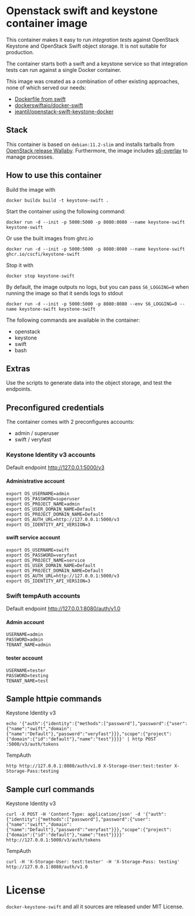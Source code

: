 # Openstack swift and keystone container image

This container makes it easy to run *integration tests* against OpenStack Keystone and OpenStack Swift object storage.
It is not suitable for production. 

The container starts both a swift and a keystone service so that integration
tests can run against a single Docker container.

This image was created as a combination of other existing approaches, none of which served our needs:
- [Dockerfile from swift](https://github.com/openstack/swift)
- [dockerswiftaio/docker-swift](https://github.com/NVIDIA/docker-swift)
- [jeantil/openstack-swift-keystone-docker](https://github.com/jeantil/openstack-swift-keystone-docker)

## Stack
This container is based on `debian:11.2-slim` and installs tarballs from
[OpenStack release Wallaby](https://docs.openstack.org/wallaby/install/).
Furthermore, the image includes [s6-overlay](https://github.com/just-containers/s6-overlay)
to manage processes.

## How to use this container
Build the image with

    docker buildx build -t keystone-swift .

Start the container using the following command:

    docker run -d --init -p 5000:5000 -p 8080:8080 --name keystone-swift keystone-swift

Or use the built images from ghrc.io

    docker run -d --init -p 5000:5000 -p 8080:8080 --name keystone-swift ghcr.io/cscfi/keystone-swift

Stop it with

    docker stop keystone-swift

By default, the image outputs no logs, but you can pass `S6_LOGGING=0` when running the image so that it sends logs to stdout

    docker run -d --init -p 5000:5000 -p 8080:8080 --env S6_LOGGING=0 --name keystone-swift keystone-swift


The following commands are available in the container:
- openstack
- keystone
- swift
- bash

## Extras
Use the scripts to generate data into the object storage, and test the endpoints.

## Preconfigured credentials
The container comes with 2 preconfigures accounts:
- admin / superuser
- swift / veryfast

### Keystone Identity v3 accounts 
Default endpoint http://127.0.0.1:5000/v3

#### Administrative account

    export OS_USERNAME=admin
    export OS_PASSWORD=superuser
    export OS_PROJECT_NAME=admin
    export OS_USER_DOMAIN_NAME=Default
    export OS_PROJECT_DOMAIN_NAME=Default
    export OS_AUTH_URL=http://127.0.0.1:5000/v3
    export OS_IDENTITY_API_VERSION=3

#### swift service account

    export OS_USERNAME=swift
    export OS_PASSWORD=veryfast
    export OS_PROJECT_NAME=service
    export OS_USER_DOMAIN_NAME=Default
    export OS_PROJECT_DOMAIN_NAME=Default
    export OS_AUTH_URL=http://127.0.0.1:5000/v3
    export OS_IDENTITY_API_VERSION=3

### Swift tempAuth accounts

Default endpoint http://127.0.0.1:8080/auth/v1.0

#### Admin account

    USERNAME=admin
    PASSWORD=admin
    TENANT_NAME=admin

#### tester account

    USERNAME=tester
    PASSWORD=testing
    TENANT_NAME=test


## Sample httpie commands

Keystone Identity v3

    echo '{"auth":{"identity":{"methods":["password"],"password":{"user":{"name":"swift","domain":{"name":"Default"},"password":"veryfast"}}},"scope":{"project":{"domain":{"id":"default"},"name":"test"}}}}' | http POST :5000/v3/auth/tokens

TempAuth

    http http://127.0.0.1:8080/auth/v1.0 X-Storage-User:test:tester X-Storage-Pass:testing 

## Sample curl commands

Keystone Identity v3

    curl -X POST -H 'Content-Type: application/json' -d '{"auth":{"identity":{"methods":["password"],"password":{"user":{"name":"swift","domain":{"name":"Default"},"password":"veryfast"}}},"scope":{"project":{"domain":{"id":"default"},"name":"test"}}}}' http://127.0.0.1:5000/v3/auth/tokens

TempAuth

    curl -H 'X-Storage-User: test:tester' -H 'X-Storage-Pass: testing' http://127.0.0.1:8080/auth/v1.0

# License

`docker-keystone-swift` and all it sources are released under MIT License.
